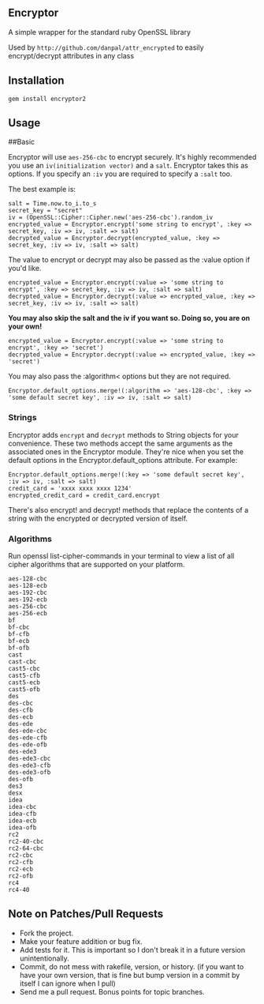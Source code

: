 Encryptor
----------

A simple wrapper for the standard ruby OpenSSL library

Used by `http://github.com/danpal/attr_encrypted` to easily encrypt/decrypt attributes in any class

Installation
-------------

    gem install encryptor2

Usage
-----------

##Basic

Encryptor will use `aes-256-cbc` to encrypt securely. It's highly recommended you use an `iv(initialization vector)` and a `salt`. Encryptor takes this as
options. If you specify an `:iv` you are required to specify a `:salt` too.

The best example is:

    salt = Time.now.to_i.to_s
    secret_key = "secret"
    iv = (OpenSSL::Cipher::Cipher.new('aes-256-cbc').random_iv
    encrypted_value = Encryptor.encrypt('some string to encrypt', :key => secret_key, :iv => iv, :salt => salt)
    decrypted_value = Encryptor.decrypt(encrypted_value, :key => secret_key, :iv => iv, :salt => salt)

The value to encrypt or decrypt may also be passed as the :value option if you'd like.

    encrypted_value = Encryptor.encrypt(:value => 'some string to encrypt', :key => secret_key, :iv => iv, :salt => salt) 
    decrypted_value = Encryptor.decrypt(:value => encrypted_value, :key => secret_key, :iv => iv, :salt => salt)


**You may also skip the salt and the iv if you want so. Doing so, you are on your own!**

    encrypted_value = Encryptor.encrypt(:value => 'some string to encrypt', :key => 'secret') 
    decrypted_value = Encryptor.decrypt(:value => encrypted_value, :key => 'secret')


You may also pass the :algorithm< options but they are not required.

    Encryptor.default_options.merge!(:algorithm => 'aes-128-cbc', :key => 'some default secret key', :iv => iv, :salt => salt)


### Strings

Encryptor adds `encrypt` and `decrypt` methods to String objects for your convenience. These two methods accept the same arguments as the associated ones in the Encryptor module. They're nice when you set the default options in the Encryptor.default_options attribute. For example:

    Encryptor.default_options.merge!(:key => 'some default secret key', :iv => iv, :salt => salt)
    credit_card = 'xxxx xxxx xxxx 1234'
    encrypted_credit_card = credit_card.encrypt

There's also encrypt! and decrypt! methods that replace the contents of a string with the encrypted or decrypted version of itself.

### Algorithms

Run openssl list-cipher-commands in your terminal to view a list of all cipher algorithms that are supported on your platform.

    aes-128-cbc
    aes-128-ecb
    aes-192-cbc
    aes-192-ecb
    aes-256-cbc
    aes-256-ecb
    bf
    bf-cbc
    bf-cfb
    bf-ecb
    bf-ofb
    cast
    cast-cbc
    cast5-cbc
    cast5-cfb
    cast5-ecb
    cast5-ofb
    des
    des-cbc
    des-cfb
    des-ecb
    des-ede
    des-ede-cbc
    des-ede-cfb
    des-ede-ofb
    des-ede3
    des-ede3-cbc
    des-ede3-cfb
    des-ede3-ofb
    des-ofb
    des3
    desx
    idea
    idea-cbc
    idea-cfb
    idea-ecb
    idea-ofb
    rc2
    rc2-40-cbc
    rc2-64-cbc
    rc2-cbc
    rc2-cfb
    rc2-ecb
    rc2-ofb
    rc4
    rc4-40


Note on Patches/Pull Requests
------------------------------

* Fork the project.
* Make your feature addition or bug fix.
* Add tests for it. This is important so I don't break it in a future version unintentionally.
* Commit, do not mess with rakefile, version, or history. (if you want to have your own version, that is fine but bump version in a commit by itself I can ignore when I pull)
* Send me a pull request. Bonus points for topic branches.
